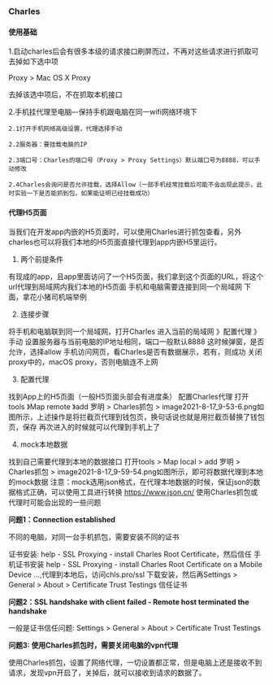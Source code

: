 ### Charles

#### 使用基础

1.启动charles后会有很多本级的请求接口刷屏而过，不再对这些请求进行抓取可去掉如下选中项

Proxy > Mac OS X Proxy

去掉该选中项后，不在抓取本机接口

2.手机挂代理至电脑–-保持手机跟电脑在同一wifi网络环境下

    2.1打开手机网络高级设置，代理选择手动
    
    2.2服务器：要挂载电脑的IP
    
    2.3端口号：Charles的端口号（Proxy > Proxy Settings）默认端口号为8888，可以手动修改
    
    2.4Charles会询问是否允许挂载，选择Allow（一部手机经常挂载后可能不会出现此提示，此时实验一下是否能抓到包，如果能证明已经挂载成功）

#### 代理H5页面


当我们在开发app内嵌的H5页面时，可以使用Charles进行抓包查看，另外charles也可以将我们本地的H5页面直接代理到app内嵌H5里运行。

1. 两个前提条件

有现成的app，且app里面访问了一个H5页面，我们拿到这个页面的URL，将这个url代理到局域网内我们本地的H5页面
手机和电脑需要连接到同一个局域网
下面，拿花小猪司机端举例

2. 连接步骤

将手机和电脑联到同一个局域网，打开Charles
进入当前的局域网  》配置代理 》手动
设置服务器与当前电脑的IP地址相同，端口一般默认8888
这时候弹窗，是否允许，选择allow
手机访问网页，看Charles是否有数据展示，若有，则成功
关闭proxy中的，macOS proxy，否则电脑连不上网

3. 配置代理

找到App上的H5页面（一般H5页面头部会有进度条）
配置Charles代理
打开tools 》Map remote 》add
罗明 > Charles抓包 > image2021-8-17_9-53-6.png如图所示，上述操作是将拦截页代理到钱包页，换句话说也就是用拦截页替换了钱包页，保存
再次进入的时候就可以代理到手机上了

4. mock本地数据

找到自己需要代理到本地的数据接口
打开tools > Map local > add
罗明 > Charles抓包 > image2021-8-17_9-59-54.png如图所示，即可将数据代理到本地的mock数据
注意：mock选用json格式，在代理本地数据的时候，保证json的数据格式正确，可以使用工具进行转换 https://www.json.cn/
使用Charles抓包或代理时可能会出现的一些问题

**问题1：Connection established**

不同的电脑，对同一台手机抓包，需要安装不同的证书

证书安装: help - SSL Proxying - install Charles Root Certificate，然后信任
手机证书安装 help - SSL Proxying - install Charles Root Certificate on a Mobile Device …,代理到本地后，访问chls.pro/ssl 下载安装，然后再Settings > General > About > Certificate Trust Testings 信任证书

**问题2：SSL handshake with client failed - Remote host terminated the handshake**

一般是证书信任问题: Settings > General > About > Certificate Trust Testings

**问题3: 使用Charles抓包时，需要关闭电脑的vpn代理**

使用Charles抓包，设置了网络代理，一切设置都正常，但是电脑上还是接收不到请求，发现vpn开启了，关掉后，就可以接收到请求的数据了。


